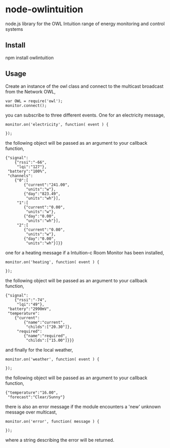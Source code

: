 node-owlintuition
=================

node.js library for the OWL Intuition range of energy monitoring and control systems

Install
-------

npm install owlintuition

Usage
-----

Create an instance of the owl class and connect to the multicast broadcast from the Network OWL,

    var OWL = require('owl');
	monitor.connect();

you can subscribe to three different events. One for an electricity message,
	
	monitor.on('electricity', function( event ) {

	});
	
the following object will be passed as an argument to your callback function,
	
	{"signal":
	    {"rssi":"-66",
	     "lqi":"127"},
	 "battery":"100%",
	 "channels":
	    {"0":[
	        {"current":"241.00",
	         "units":"w"},
	        {"day":"823.49",
	         "units":"wh"}],
	     "1":[
	        {"current":"0.00",
	         "units":"w"},
	        {"day":"0.00",
	         "units":"wh"}],
	     "2":[
	        {"current":"0.00",
	         "units":"w"},
	        {"day":"0.00",
	         "units":"wh"}]}}	

one for a heating message if a Intuition-c Room Monitor has been installed,	

	monitor.on('heating', function( event ) {
		
	});

the following object will be passed as an argument to your callback function,
	
	{"signal":
	    {"rssi":"-74",
	     "lqi":"49"},
	 "battery":"2990mV",
	 "temperature":
	    {"current":
	        {"name":"current",
	         "childs":["20.30"]},
	     "required":
	        {"name":"required",
	         "childs":["15.00"]}}}
	
and finally for the local weather,

	monitor.on('weather', function( event ) {
		
	});
	
the following object will be passed as an argument to your callback function,

	{"temperature":"16.00",
	 "forecast":"Clear/Sunny"}
	
there is also an error message if the module encounters a 'new' unknown message over multicast,

	monitor.on('error', function( message ) {
	
	});	
	
where a string describing the error will be returned.


